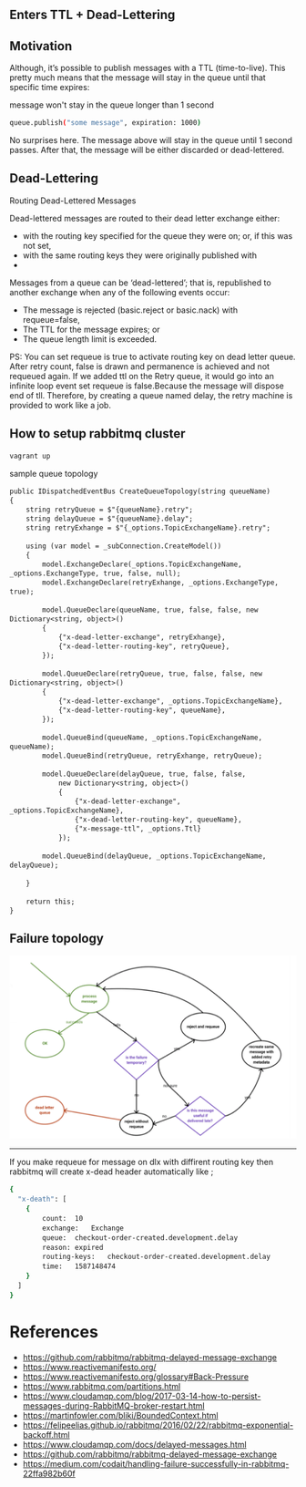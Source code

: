 ## Enters TTL + Dead-Lettering

## Motivation

Although, it’s possible to publish messages with a TTL (time-to-live). This pretty much means that the message will stay in the queue until that specific time expires:

message won't stay in the queue longer than 1 second

```sh
queue.publish("some message", expiration: 1000)
```
No surprises here. The message above will stay in the queue until 1 second passes. After that, the message will be either discarded or dead-lettered.

## Dead-Lettering
Routing Dead-Lettered Messages

Dead-lettered messages are routed to their dead letter exchange either:

- with the routing key specified for the queue they were on; or, if this was not set,
- with the same routing keys they were originally published with
- 

Messages from a queue can be ‘dead-lettered’; that is, republished to another exchange when any of the following events occur:

- The message is rejected (basic.reject or basic.nack) with requeue=false,
- The TTL for the message expires; or
- The queue length limit is exceeded.

PS: You can set requeue is true to activate routing key on dead letter queue. After retry count, false is drawn and permanence is achieved and not requeued again. If we added ttl on the Retry queue, it would go into an infinite loop event set requeue is false.Because the message will dispose end of tll. Therefore, by creating a queue named delay, the retry machine is provided to work like a job.


## How to setup rabbitmq cluster

```sh
vagrant up
```


sample queue topology 

``` dotnet
public IDispatchedEventBus CreateQueueTopology(string queueName)
{
    string retryQueue = $"{queueName}.retry";
    string delayQueue = $"{queueName}.delay";
    string retryExhange = $"{_options.TopicExchangeName}.retry";

    using (var model = _subConnection.CreateModel())
    {
        model.ExchangeDeclare(_options.TopicExchangeName, _options.ExchangeType, true, false, null);
        model.ExchangeDeclare(retryExhange, _options.ExchangeType, true);

        model.QueueDeclare(queueName, true, false, false, new Dictionary<string, object>()
        {
            {"x-dead-letter-exchange", retryExhange},
            {"x-dead-letter-routing-key", retryQueue},
        });

        model.QueueDeclare(retryQueue, true, false, false, new Dictionary<string, object>()
        {
            {"x-dead-letter-exchange", _options.TopicExchangeName},
            {"x-dead-letter-routing-key", queueName},
        });

        model.QueueBind(queueName, _options.TopicExchangeName, queueName);
        model.QueueBind(retryQueue, retryExhange, retryQueue);
        
        model.QueueDeclare(delayQueue, true, false, false,
            new Dictionary<string, object>()
            {
                {"x-dead-letter-exchange", _options.TopicExchangeName},
                {"x-dead-letter-routing-key", queueName},
                {"x-message-ttl", _options.Ttl}
            });

        model.QueueBind(delayQueue, _options.TopicExchangeName, delayQueue);
        
    }

    return this;
}
```

## Failure topology
<img src="./images/failure_topology.PNG" alt="failure_topology"> 

----------------------------

If you make requeue for message on dlx with diffirent routing key
then rabbitmq will create x-dead header automatically like ;

``` sh
{
  "x-death": [
    {
        count:	10
        exchange:	Exchange
        queue:	checkout-order-created.development.delay
        reason:	expired
        routing-keys:	checkout-order-created.development.delay
        time:	1587148474
    }
  ]
}

```

# References 

- https://github.com/rabbitmq/rabbitmq-delayed-message-exchange
- https://www.reactivemanifesto.org/
- https://www.reactivemanifesto.org/glossary#Back-Pressure
- https://www.rabbitmq.com/partitions.html
- https://www.cloudamqp.com/blog/2017-03-14-how-to-persist-messages-during-RabbitMQ-broker-restart.html
- https://martinfowler.com/bliki/BoundedContext.html
- https://felipeelias.github.io/rabbitmq/2016/02/22/rabbitmq-exponential-backoff.html
- https://www.cloudamqp.com/docs/delayed-messages.html
- https://github.com/rabbitmq/rabbitmq-delayed-message-exchange
- https://medium.com/codait/handling-failure-successfully-in-rabbitmq-22ffa982b60f
